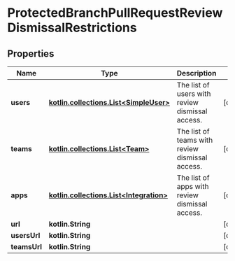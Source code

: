 
# ProtectedBranchPullRequestReviewDismissalRestrictions

## Properties
Name | Type | Description | Notes
------------ | ------------- | ------------- | -------------
**users** | [**kotlin.collections.List&lt;SimpleUser&gt;**](SimpleUser.md) | The list of users with review dismissal access. |  [optional]
**teams** | [**kotlin.collections.List&lt;Team&gt;**](Team.md) | The list of teams with review dismissal access. |  [optional]
**apps** | [**kotlin.collections.List&lt;Integration&gt;**](Integration.md) | The list of apps with review dismissal access. |  [optional]
**url** | **kotlin.String** |  |  [optional]
**usersUrl** | **kotlin.String** |  |  [optional]
**teamsUrl** | **kotlin.String** |  |  [optional]



